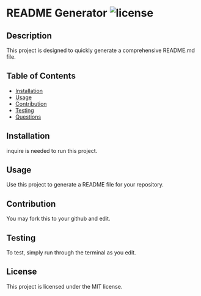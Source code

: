 # README Generator ![license](https://img.shields.io/static/v1?label=License&message=MIT&color=lightgreen)

  ## Description
    
  This project is designed to quickly generate a comprehensive README.md file.

  ## Table of Contents
  
  - [Installation](#Installation)
  - [Usage](#Usage)
  - [Contribution](#Contribution)
  - [Testing](#Testing)
  - [Questions](#Questions)
  
  ## Installation
    
  inquire is needed to run this project.
  
  ## Usage
  
  Use this project to generate a README file for your repository.
  
  ## Contribution
  
  You may fork this to your github and edit.
  
  ## Testing
    
  To test, simply run through the terminal as you edit.
  
  ## License
 
  This project is licensed under the MIT license.
  

